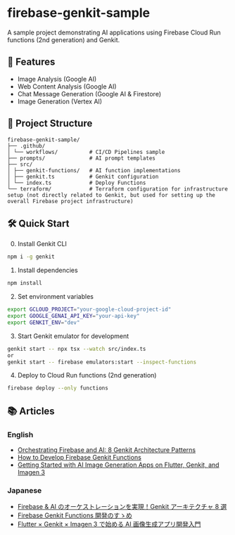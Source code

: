 # firebase-genkit-sample

A sample project demonstrating AI applications using Firebase Cloud Run functions (2nd generation) and Genkit.

## 🚀 Features

- Image Analysis (Google AI)
- Web Content Analysis (Google AI)
- Chat Message Generation (Google AI & Firestore)
- Image Generation (Vertex AI)

## 📁 Project Structure

```plain
firebase-genkit-sample/
├── .github/
│ └── workflows/          # CI/CD Pipelines sample
├── prompts/              # AI prompt templates
├── src/
│ ├── genkit-functions/   # AI function implementations
│ ├── genkit.ts           # Genkit configuration
│ └── index.ts            # Deploy Functions
└── terraform/            # Terraform configuration for infrastructure setup (not directly related to Genkit, but used for setting up the overall Firebase project infrastructure)
```

## 🛠 Quick Start

0. Install Genkit CLI

```bash
npm i -g genkit
```

1. Install dependencies

```bash
npm install
```

2. Set environment variables

```bash
export GCLOUD_PROJECT="your-google-cloud-project-id"
export GOOGLE_GENAI_API_KEY="your-api-key"
export GENKIT_ENV="dev"
```

3. Start Genkit emulator for development

```bash
genkit start -- npx tsx --watch src/index.ts
or
genkit start -- firebase emulators:start --inspect-functions
```

4. Deploy to Cloud Run functions (2nd generation)

```bash
firebase deploy --only functions
```

## 📚 Articles

### English

- [Orchestrating Firebase and AI: 8 Genkit Architecture Patterns](https://medium.com/@nozomi-koborinai/orchestrating-firebase-and-ai-8-genkit-architecture-patterns-12e44db40345)
- [How to Develop Firebase Genkit Functions](https://medium.com/@nozomi-koborinai/how-to-develop-firebase-genkit-functions-2677b386a227)
- [Getting Started with AI Image Generation Apps on Flutter, Genkit, and Imagen 3](https://medium.com/@nozomi-koborinai/getting-started-with-ai-image-generation-apps-on-flutter-genkit-and-imagen-3-9a83c63cbdf3)

### Japanese

- [Firebase & AI のオーケストレーションを実現！Genkit アーキテクチャ 8 選](https://zenn.dev/nozomi_cobo/articles/genkit-architecture)
- [Firebase Genkit Functions 開発のすゝめ](https://zenn.dev/nozomi_cobo/articles/genkit-emulator-suite)
- [Flutter × Genkit × Imagen 3 で始める AI 画像生成アプリ開発入門](https://zenn.dev/nozomi_cobo/articles/flutter-genkit-imagen)
